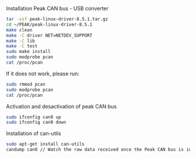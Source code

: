 Installation Peak CAN bus - USB converter
```bash
tar -xzf peak-linux-driver-8.5.1.tar.gz 
cd ~/PEAK/peak-linux-driver-8.5.1
make clean
make -C driver NET=NETDEV_SUPPORT
make -C lib
make -C test
sudo make install
sudo modprobe pcan
cat /proc/pcan
```

If it does not work, please run:
```bash
sudo rmmod pcan
sudo modprobe pcan
cat /proc/pcan
```

Activation and desactivation of peak CAN bus
```bash
sudo ifconfig can0 up
sudo ifconfig can0 down
```

Installation of can-utils
```bash
sudo apt-get install can-utils
candump can0 // Watch the raw data received once the Peak CAN bus is installed and connected to Radar
```
